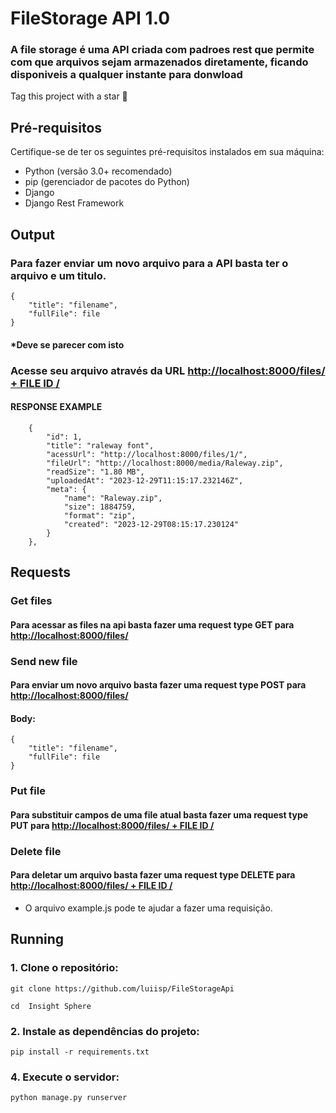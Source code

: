 # FileStorage API 1.0

### A file storage é uma API criada com padroes rest que permite com que arquivos sejam armazenados diretamente, ficando disponiveis a qualquer instante para donwload

Tag this project with a star 🌟

## Pré-requisitos

Certifique-se de ter os seguintes pré-requisitos instalados em sua máquina:

- Python (versão 3.0+ recomendado)
- pip (gerenciador de pacotes do Python)
- Django
- Django Rest Framework

## Output
### Para fazer enviar um novo arquivo para a API basta ter o arquivo e um titulo.

```
{
    "title": "filename",
    "fullFile": file
}
```
####  *Deve se parecer com isto

### Acesse seu arquivo através da URL [http://localhost:8000/files/ + FILE ID /](http://localhost:8000/files/)
#### RESPONSE EXAMPLE
```
    {
        "id": 1,
        "title": "raleway font",
        "acessUrl": "http://localhost:8000/files/1/",
        "fileUrl": "http://localhost:8000/media/Raleway.zip",
        "readSize": "1.80 MB",
        "uploadedAt": "2023-12-29T11:15:17.232146Z",
        "meta": {
            "name": "Raleway.zip",
            "size": 1884759,
            "format": "zip",
            "created": "2023-12-29T08:15:17.230124"
        }
    },

```

## Requests 

### Get files
#### Para acessar as files na api basta fazer uma request type GET para [http://localhost:8000/files/](http://localhost:8000/files/)

### Send new file
#### Para enviar um novo arquivo basta fazer uma request type POST para [http://localhost:8000/files/](http://localhost:8000/files/)

#### Body:
```
{
    "title": "filename",
    "fullFile": file
}
```

### Put file
#### Para substituir campos de uma file atual basta fazer uma request type PUT para [http://localhost:8000/files/ + FILE ID /](http://localhost:8000/files/)

### Delete file
#### Para deletar um arquivo basta fazer uma request type DELETE para [http://localhost:8000/files/ + FILE ID /](http://localhost:8000/files/)

* O arquivo example.js pode te ajudar a fazer uma requisição.

## Running

### 1. Clone o repositório:
   
```git clone https://github.com/luiisp/FileStorageApi```

```cd  Insight Sphere```

### 2. Instale as dependências do projeto:

```pip install -r requirements.txt```


### 4. Execute o servidor:

```python manage.py runserver```
